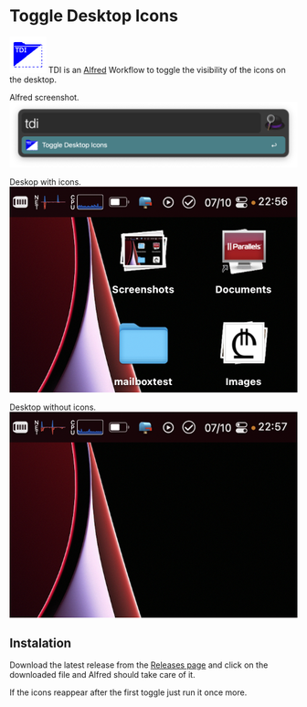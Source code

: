 # Toggle Desktop Icons
![TDI](img/tdiicon.png) TDI is an [Alfred](https://www.alfredapp.com) Workflow to toggle the visibility of the icons on the desktop.

Alfred screenshot.  
![Alfred screenshot](img/alfred-screenshot.png)

Deskop with icons.  
![With icons](img/with-icons.png)

Desktop without icons.  
![Without icons](img/without-icons.png)

## Instalation
Download the latest release from the [Releases page](https://github.com/larkov/ToggleDesktopIcons-AlfredWorkflow/releases) and click on the downloaded file and Alfred should take care of it.

If the icons reappear after the first toggle just run it once more.
